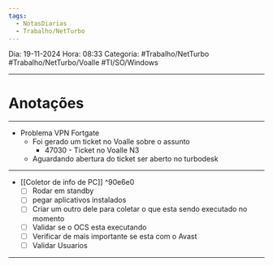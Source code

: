 ```yaml
---
tags:
  - NotasDiarias
  - Trabalho/NetTurbo
---
```

Dia: 19-11-2024
Hora: 08:33
Categoria: #Trabalho/NetTurbo #Trabalho/NetTurbo/Voalle #TI/SO/Windows 

---
# Anotações

---
- Problema VPN Fortgate
	- Foi gerado um ticket no Voalle sobre o assunto
		- 47030 - Ticket no Voalle N3
	- Aguardando abertura do ticket ser aberto no turbodesk
---
- [[Coletor de info de PC]] ^90e6e0
	- [ ] Rodar em standby
	- [ ] pegar aplicativos instalados
	- [ ] Criar um outro dele para coletar o que esta sendo executado no momento 
	- [ ] Validar se o OCS esta executando
	- [ ] Verificar de mais importante se esta com o Avast
	- [ ] Validar Usuarios
---
